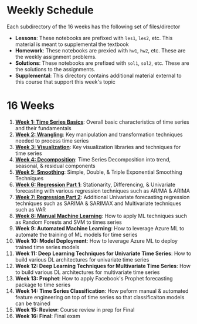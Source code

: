 # Weekly Schedule

Each subdirectory of the 16 weeks has the following set of files/director

* **Lessons**: These notebooks are prefixed with `les1`, `les2`, etc. This material is meant to supplemental the textbook
* **Homework**: These notebooks are prexied with `hw1`, `hw2`, etc.  These are the weekly assignment problems.
* **Solutions**: These notebooks are prefixed with `sol1`, `sol2`, etc.  These are the solutions to the assignments.
* **Supplemental**: This directory contains additional material external to this course that support this week's topic

# 16 Weeks

1. **[Week 1: Time Series Basics](./week1-ts-basics)**: Overall basic characteristics of time series and their fundamentals
2. **[Week 2: Wrangling](./week2-wrangling)**: Key manipulation and transformation techniques needed to process time series
3. **[Week 3: Visualization](./week3-visualization)**: Key visualization libraries and techniques for time series
4. **[Week 4: Decomposition](./week4-ts-decomp)**: Time Series Decomposition into trend, seasonal, & residual components
5. **[Week 5: Smoothing](./week5-smoothing)**: Simple, Double, & Triple Exponential Smoothing Techniques
6. **[Week 6: Regression Part 1](./week6-reg-1)**: Stationarity, Differencing, & Univariate forecasting with various regression techniques such as AR/MA & ARIMA
7. **[Week 7: Regression Part 2](./week7-reg-2)**: Additional Univariate forecasting regression techniques such as SARIMA & SARIMAX and Multivariate techniques such as VAR
8. **[Week 8: Manual Machine Learning](./week8-ml)**: How to apply ML techniques such as Random Forests and SVM to times series
9. **Week 9: Automated Machine Learning**: How to leverage Azure ML to automate the training of ML models for time series
10. **Week 10: Model Deployment**: How to leverage Azure ML to deploy trained time series models
11. **Week 11: Deep Learning Techniques for Univariate Time Series**: How to build various DL architectures for univariate time series
12. **Week 12: Deep Learning Techniques for Multivariate Time Series**: How to build various DL architectures for multivariate time series
13. **Week 13: Prophet**: How to apply Facebook's Prophet forecasting package to time series
14. **Week 14: Time Series Classification**: How peform manual & automated feature engineering on top of time series so that classificaiton models can be trained
15. **Week 15: Review**: Course review in prep for Final
16. **Week 16: Final**: Final exam